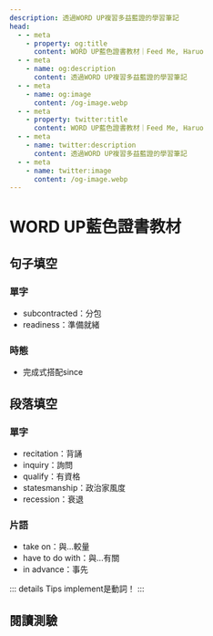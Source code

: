```yaml
---
description: 透過WORD UP複習多益藍證的學習筆記
head:
  - - meta
    - property: og:title
      content: WORD UP藍色證書教材｜Feed Me, Haruo
  - - meta
    - name: og:description
      content: 透過WORD UP複習多益藍證的學習筆記
  - - meta
    - name: og:image
      content: /og-image.webp
  - - meta
    - property: twitter:title
      content: WORD UP藍色證書教材｜Feed Me, Haruo
  - - meta
    - name: twitter:description
      content: 透過WORD UP複習多益藍證的學習筆記
  - - meta
    - name: twitter:image
      content: /og-image.webp
---
```


# WORD UP藍色證書教材

<p><Badge type="info" text="🌱 Seedlings" /></P>

## 句子填空
### 單字
- subcontracted：分包
- readiness：準備就緒
### 時態
- 完成式搭配since

## 段落填空
### 單字
- recitation：背誦
- inquiry：詢問
- qualify：有資格
- statesmanship：政治家風度
- recession：衰退
### 片語
- take on：與...較量
- have to do with：與...有關
- in advance：事先

::: details Tips
implement是動詞！
:::

## 閱讀測驗